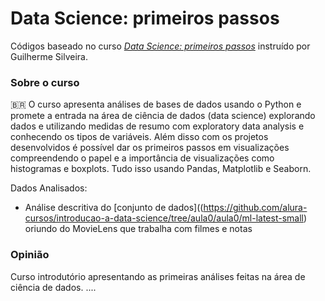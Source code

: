 # Data Science: primeiros passos

Códigos baseado no curso [*Data Science: primeiros passos*](https://cursos.alura.com.br/course/data-science-primeiros-passos) instruído por Guilherme Silveira.

### Sobre o curso

🇧🇷
O curso apresenta análises de bases de dados usando o Python e promete a entrada na área de ciência de dados (data science) explorando dados e utilizando medidas de resumo com exploratory data analysis e conhecendo os tipos de variáveis. Além disso com os projetos desenvolvidos é possível dar os primeiros passos em visualizações compreendendo o papel e a importância de visualizações como histogramas e boxplots. Tudo isso usando Pandas, Matplotlib e Seaborn.

Dados Analisados:
* Análise descritiva do [conjunto de dados]((https://github.com/alura-cursos/introducao-a-data-science/tree/aula0/aula0/ml-latest-small) oriundo do MovieLens que trabalha com filmes e notas

### Opinião

Curso introdutório apresentando as primeiras análises feitas na área de ciência de dados. 
....

